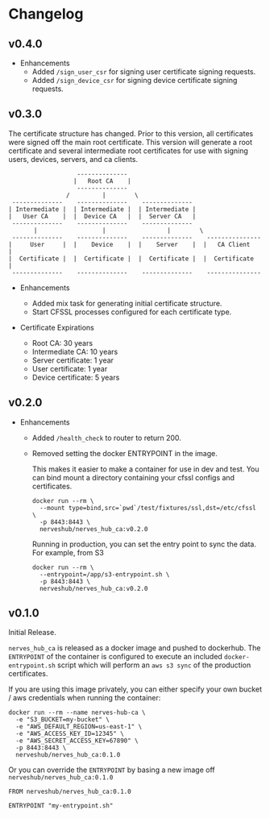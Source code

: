 # Changelog

## v0.4.0

* Enhancements
  * Added `/sign_user_csr` for signing user certificate signing requests.
  * Added `/sign_device_csr` for signing device certificate signing requests.

## v0.3.0

The certificate structure has changed.
Prior to this version, all certificates were signed off the main root certificate.
This version will generate a root certificate and several intermediate root 
certificates for use with signing users, devices, servers, and ca clients.

```
                   --------------
                  |   Root CA    |
                   --------------
                /         |        \
 --------------    --------------    --------------
| Intermediate |  | Intermediate |  | Intermediate |
|   User CA    |  |  Device CA   |  |  Server CA   | 
 --------------    --------------    --------------
       |                  |                 |        \
 --------------    --------------    --------------    ---------------
|     User     |  |    Device    |  |    Server    |  |   CA Client   |
|  Certificate |  |  Certificate |  |  Certificate |  |  Certificate  |
 --------------    --------------    --------------    ---------------
```


* Enhancements
  * Added mix task for generating initial certificate structure.
  * Start CFSSL processes configured for each certificate type.

* Certificate Expirations
  * Root CA: 30 years
  * Intermediate CA: 10 years
  * Server certificate: 1 year
  * User certificate: 1 year
  * Device certificate: 5 years

## v0.2.0

* Enhancements
  * Added `/health_check` to router to return 200.
  * Removed setting the docker ENTRYPOINT in the image.
    
    This makes it easier to make a container for use in dev and test.
    You can bind mount a directory containing your cfssl configs and 
    certificates.

    ```
    docker run --rm \
      --mount type=bind,src=`pwd`/test/fixtures/ssl,dst=/etc/cfssl \
      -p 8443:8443 \
      nerveshub/nerves_hub_ca:v0.2.0
    ```

    Running in production, you can set the entry point to sync the data.
    For example, from S3
    ```
    docker run --rm \
      --entrypoint=/app/s3-entrypoint.sh \
      -p 8443:8443 \
      nerveshub/nerves_hub_ca:v0.2.0
    ```
  
## v0.1.0

Initial Release.

`nerves_hub_ca` is released as a docker image and pushed to dockerhub.
The `ENTRYPOINT` of the container is configured to execute an included
`docker-entrypoint.sh` script which will perform an `aws s3 sync` of the
production certificates. 

If you are using this image privately, you can either
specify your own bucket / aws credentials when running the container:

```
docker run --rm --name nerves-hub-ca \
  -e "S3_BUCKET=my-bucket" \
  -e "AWS_DEFAULT_REGION=us-east-1" \
  -e "AWS_ACCESS_KEY_ID=12345" \
  -e "AWS_SECRET_ACCESS_KEY=67890" \
  -p 8443:8443 \
  nerveshub/nerves_hub_ca:0.1.0
```

Or you can override the `ENTRYPOINT` by basing a new image off 
`nerveshub/nerves_hub_ca:0.1.0`

```
FROM nerveshub/nerves_hub_ca:0.1.0

ENTRYPOINT "my-entrypoint.sh"
```
